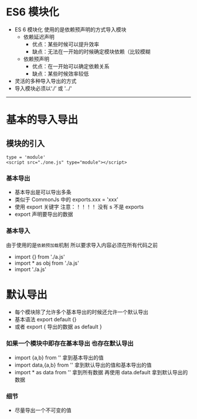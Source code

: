 # ES6 模块化

- ES 6 模块化 使用的是依赖预声明的方式导入模块
  - 依赖延迟声明
    - 优点：某些时候可以提升效率
    - 缺点：无法在一开始的时候确定模块依赖（比较模糊
  - 依赖预声明
    - 优点：在一开始可以确定依赖关系
    - 缺点：某些时候效率较低
- 灵活的多种导入导出的方式
- 导入模块必须以‘./’ 或 '../'

---

# 基本的导入导出

## 模块的引入

    type = 'module'
    <script src="./one.js" type="module"></script>

### 基本导出

- 基本导出是可以导出多条
- 类似于 CommonJs 中的 exports.xxx = 'xxx'
- 使用 export 关键字 注意：！！！！ 没有 s 不是 exports
- export 声明要导出的数据

### 基本导入

由于使用的是`依赖预加载`机制 所以要求导入内容必须在所有代码之前

- import {} from './a.js'
- import \* as obj from './a.js'
- import './a.js'

# 默认导出

- 每个模块除了允许多个基本导出的时候还允许一个默认导出
- 基本语法 export default {}
- 或者 export { 导出的数据 as default }

### 如果一个模块中即存在基本导出 也存在默认导出

- import {a,b} from '' 拿到基本导出的值
- import data,{a,b} from '' 拿到默认导出的值和基本导出的值
- import \* as data from '' 拿到所有数据 再使用 data.default 拿到默认导出的数据


### 细节
 - 尽量导出一个不可变的值
